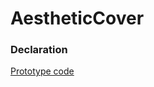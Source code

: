 # AestheticCover
### Declaration
[Prototype code](https://developer.apple.com/documentation/vision/generating-thumbnails-from-videos?language=objc)